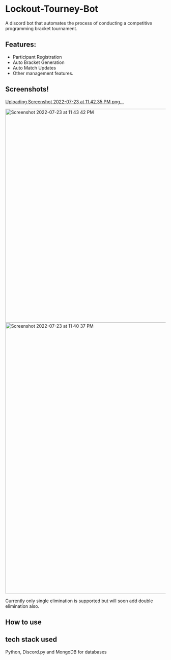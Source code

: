 # Lockout-Tourney-Bot

A discord bot that automates the process of conducting a competitive programming bracket tournament.

## Features: 

 - Participant Registration
 - Auto Bracket Generation
 - Auto Match Updates
 - Other management features.

## Screenshots!

[Uploading Screenshot 2022-07-23 at 11.42.35 PM.png…]()

<img width="669" alt="Screenshot 2022-07-23 at 11 43 42 PM" src="https://user-images.githubusercontent.com/87669561/180618384-3c4f07e9-e728-4e65-804b-dcedd588a774.png">

<img width="848" alt="Screenshot 2022-07-23 at 11 40 37 PM" src="https://user-images.githubusercontent.com/87669561/180618353-66f17191-9eea-4e29-97a2-3ec5c907cbb5.png">


Currently only single elimination is supported but will soon add double elimination also.

## How to use


## tech stack used

Python, Discord.py and MongoDB for databases



